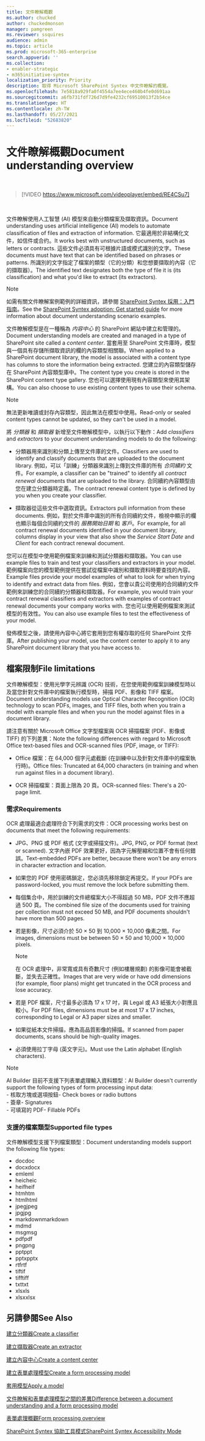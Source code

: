 ```yaml
---
title: 文件瞭解概觀
ms.author: chucked
author: chuckedmonson
manager: pamgreen
ms.reviewer: ssquires
audience: admin
ms.topic: article
ms.prod: microsoft-365-enterprise
search.appverid: ''
ms.collection:
- enabler-strategic
- m365initiative-syntex
localization_priority: Priority
description: 取得 Microsoft SharePoint Syntex 中文件瞭解的概覽。
ms.openlocfilehash: 7e5818a929fa0f4554a7ee4ece460b4fe0d691aa
ms.sourcegitcommit: a6fb731fdf726d7d9fe4232cf69510013f2b54ce
ms.translationtype: HT
ms.contentlocale: zh-TW
ms.lasthandoff: 05/27/2021
ms.locfileid: "52683820"
---
```

# <a name="document-understanding-overview"></a><span data-ttu-id="44419-103">文件瞭解概觀</span><span class="sxs-lookup"><span data-stu-id="44419-103">Document understanding overview</span></span>


</br>

> [!VIDEO https://www.microsoft.com/videoplayer/embed/RE4CSu7] 

</br>

<span data-ttu-id="44419-104">文件瞭解使用人工智慧 (AI) 模型來自動分類檔案及擷取資訊。</span><span class="sxs-lookup"><span data-stu-id="44419-104">Document understanding uses artificial intelligence (AI) models to automate classification of files and extraction of information.</span></span> <span data-ttu-id="44419-105">它最適用於非結構化文件，如信件或合约。</span><span class="sxs-lookup"><span data-stu-id="44419-105">It works best with unstructured documents, such as letters or contracts.</span></span> <span data-ttu-id="44419-106">這些文件必須具有可根據片語或模式識別的文字。</span><span class="sxs-lookup"><span data-stu-id="44419-106">These documents must have text that can be identified based on phrases or patterns.</span></span> <span data-ttu-id="44419-107">所識別的文字指定了檔案的類型（它的分類）和您想要擷取的內容（它的擷取器）。</span><span class="sxs-lookup"><span data-stu-id="44419-107">The identified text designates both the type of file it is (its classification) and what you'd like to extract (its extractors).</span></span>

> [!NOTE]
> <span data-ttu-id="44419-108">如需有關文件瞭解案例範例的詳細資訊，請參閱 [SharePoint Syntex 採用：入門指南](./adoption-getstarted.md)。</span><span class="sxs-lookup"><span data-stu-id="44419-108">See the [SharePoint Syntex adoption: Get started guide](./adoption-getstarted.md) for more information about document understanding scenario examples.</span></span>

<span data-ttu-id="44419-109">文件瞭解模型是在一種稱為 *内容中心* 的 SharePoint 網站中建立和管理的。</span><span class="sxs-lookup"><span data-stu-id="44419-109">Document understanding models are created and managed in a type of SharePoint site called a *content center*.</span></span> <span data-ttu-id="44419-110">當套用至 SharePoint 文件庫時，模型與一個具有存儲所擷取資訊的欄的內容類型相關聯。</span><span class="sxs-lookup"><span data-stu-id="44419-110">When applied to a SharePoint document library, the model is associated with a content type has columns to store the information being extracted.</span></span> <span data-ttu-id="44419-111">您建立的內容類型儲存在 SharePoint 內容類型庫中。</span><span class="sxs-lookup"><span data-stu-id="44419-111">The content type you create is stored in the SharePoint content type gallery.</span></span> <span data-ttu-id="44419-112">您也可以選擇使用現有內容類型來使用其架構。</span><span class="sxs-lookup"><span data-stu-id="44419-112">You can also choose to use existing content types to use their schema.</span></span>

> [!NOTE]
> <span data-ttu-id="44419-113">無法更新唯讀或封存內容類型，因此無法在模型中使用。</span><span class="sxs-lookup"><span data-stu-id="44419-113">Read-only or sealed content types cannot be updated, so they can't be used in a model.</span></span>

<span data-ttu-id="44419-114">將 *分類器* 和 *擷取器* 新增至文件瞭解模型中，以執行以下動作：</span><span class="sxs-lookup"><span data-stu-id="44419-114">Add *classifiers* and *extractors* to your document understanding models to do the following:</span></span> 

- <span data-ttu-id="44419-115">分類器用來識別和分類上傳至文件庫的文件。</span><span class="sxs-lookup"><span data-stu-id="44419-115">Classifiers are used to identify and classify documents that are uploaded to the document library.</span></span> <span data-ttu-id="44419-116">例如，可以「訓練」分類器來識別上傳到文件庫的所有 *合同續約* 文件。</span><span class="sxs-lookup"><span data-stu-id="44419-116">For example, a classifier can be "trained" to identify all *contract renewal* documents that are uploaded to the library.</span></span> <span data-ttu-id="44419-117">合同續約內容類型由您在建立分類器時定義。</span><span class="sxs-lookup"><span data-stu-id="44419-117">The contract renewal content type is defined by you when you create your classifier.</span></span>

- <span data-ttu-id="44419-118">擷取器從這些文件中選取資訊。</span><span class="sxs-lookup"><span data-stu-id="44419-118">Extractors pull information from these documents.</span></span> <span data-ttu-id="44419-119">例如，對於文件庫中識別的所有合同續約文件，檢視中顯示的欄也顯示每個合同續約文件的 *服務開始日期* 和 *客戶*。</span><span class="sxs-lookup"><span data-stu-id="44419-119">For example, for all contract renewal documents identified in your document library, columns display in your view that also show the *Service Start Date* and  *Client* for each contract renewal document.</span></span> 

<span data-ttu-id="44419-120">您可以在模型中使用範例檔案來訓練和測試分類器和擷取器。</span><span class="sxs-lookup"><span data-stu-id="44419-120">You can use example files to train and test your classifiers and extractors in your model.</span></span> <span data-ttu-id="44419-121">範例檔案向您的模型範例提供在嘗試從檔案中識別和擷取資料時要查找的內容。</span><span class="sxs-lookup"><span data-stu-id="44419-121">Example files provide your model examples of what to look for when trying to identify and extract data from files.</span></span> <span data-ttu-id="44419-122">例如，您會以貴公司使用的合同續約文件範例來訓練您的合同續約分類器和擷取器。</span><span class="sxs-lookup"><span data-stu-id="44419-122">For example, you would train your contract renewal classifiers and extractors with examples of contract renewal documents your company works with.</span></span> <span data-ttu-id="44419-123">您也可以使用範例檔案來測試模型的有效性。</span><span class="sxs-lookup"><span data-stu-id="44419-123">You can also use example files to test the effectiveness of your model.</span></span>

<span data-ttu-id="44419-124">發佈模型之後，請使用內容中心將它套用到您有權存取的任何 SharePoint 文件庫。</span><span class="sxs-lookup"><span data-stu-id="44419-124">After publishing your model, use the content center to apply it to any SharePoint document library that you have access to.</span></span>  

## <a name="file-limitations"></a><span data-ttu-id="44419-125">檔案限制</span><span class="sxs-lookup"><span data-stu-id="44419-125">File limitations</span></span>

<span data-ttu-id="44419-126">文件瞭解模型：使用光學字元辨識 (OCR) 技術，在您使用範例檔案訓練模型時以及當您針對文件庫中的檔案執行模型時，掃描 PDF、影像和 TIFF 檔案。</span><span class="sxs-lookup"><span data-stu-id="44419-126">Document understanding models use Optical Character Recognition (OCR) technology to scan PDFs, images, and TIFF files, both when you train a model with example files and when you run the model against files in a document library.</span></span>

<span data-ttu-id="44419-127">請注意有關於 Microsoft Office 文字型檔案與 OCR 掃描檔案 (PDF、影像或 TIFF) 的下列差異：</span><span class="sxs-lookup"><span data-stu-id="44419-127">Note the following differences with regard to Microsoft Office text-based files and OCR-scanned files (PDF, image, or TIFF):</span></span>

- <span data-ttu-id="44419-128">Office 檔案：在 64,000 個字元處截斷 (在訓練中以及針對文件庫中的檔案執行時)。</span><span class="sxs-lookup"><span data-stu-id="44419-128">Office files: Truncated at 64,000 characters (in training and when run against files in a document library).</span></span>

- <span data-ttu-id="44419-129">OCR 掃描檔案：頁面上限為 20 頁。</span><span class="sxs-lookup"><span data-stu-id="44419-129">OCR-scanned files: There's a 20-page limit.</span></span>  

### <a name="requirements"></a><span data-ttu-id="44419-130">需求</span><span class="sxs-lookup"><span data-stu-id="44419-130">Requirements</span></span>

<span data-ttu-id="44419-131">OCR 處理最適合處理符合下列需求的文件：</span><span class="sxs-lookup"><span data-stu-id="44419-131">OCR processing works best on documents that meet the following requirements:</span></span>

- <span data-ttu-id="44419-132">JPG、PNG 或 PDF 格式 (文字或掃描文件)。</span><span class="sxs-lookup"><span data-stu-id="44419-132">JPG, PNG, or PDF format (text or scanned).</span></span> <span data-ttu-id="44419-133">文字內嵌 PDF 效果更好，因為字元解壓縮和位置不會有任何錯誤。</span><span class="sxs-lookup"><span data-stu-id="44419-133">Text-embedded PDFs are better, because there won't be any errors in character extraction and location.</span></span>

- <span data-ttu-id="44419-134">如果您的 PDF 使用密碼鎖定，您必須先移除鎖定再提交。</span><span class="sxs-lookup"><span data-stu-id="44419-134">If your PDFs are password-locked, you must remove the lock before submitting them.</span></span>

- <span data-ttu-id="44419-135">每個集合中，用於訓練的文件總檔案大小不得超過 50 MB，PDF 文件不應超過 500 頁。</span><span class="sxs-lookup"><span data-stu-id="44419-135">The combined file size of the documents used for training per collection must not exceed 50 MB, and PDF documents shouldn't have more than 500 pages.</span></span>

- <span data-ttu-id="44419-136">若是影像，尺寸必須介於 50 × 50 到 10,000 × 10,000 像素之間。</span><span class="sxs-lookup"><span data-stu-id="44419-136">For images, dimensions must be between 50 × 50 and 10,000 × 10,000 pixels.</span></span>
   > [!NOTE]
   > <span data-ttu-id="44419-137">在 OCR 處理中，非常寬或具有奇數尺寸 (例如樓層規劃) 的影像可能會被截斷，並失去正確性。</span><span class="sxs-lookup"><span data-stu-id="44419-137">Images that are very wide or have odd dimensions (for example, floor plans) might get truncated in the OCR process and lose accuracy.</span></span>
 
- <span data-ttu-id="44419-138">若是 PDF 檔案，尺寸最多必須為 17 x 17 吋，與 Legal 或 A3 紙張大小對應且較小。</span><span class="sxs-lookup"><span data-stu-id="44419-138">For PDF files, dimensions must be at most 17 x 17 inches, corresponding to Legal or A3 paper sizes and smaller.</span></span>

- <span data-ttu-id="44419-139">如果從紙本文件掃描，應為高品質影像的掃描。</span><span class="sxs-lookup"><span data-stu-id="44419-139">If scanned from paper documents, scans should be high-quality images.</span></span>

- <span data-ttu-id="44419-140">必須使用拉丁字母 (英文字元)。</span><span class="sxs-lookup"><span data-stu-id="44419-140">Must use the Latin alphabet (English characters).</span></span>

> [!NOTE]
> <span data-ttu-id="44419-141">AI Builder 目前不支援下列表單處理輸入資料類型：</span><span class="sxs-lookup"><span data-stu-id="44419-141">AI Builder doesn't currently support the following types of form processing input data:</span></span><br><span data-ttu-id="44419-142">- 核取方塊或選項按鈕</span><span class="sxs-lookup"><span data-stu-id="44419-142">- Check boxes or radio buttons</span></span><br><span data-ttu-id="44419-143">- 簽章</span><span class="sxs-lookup"><span data-stu-id="44419-143">- Signatures</span></span><br><span data-ttu-id="44419-144">- 可填寫的 PDF</span><span class="sxs-lookup"><span data-stu-id="44419-144">- Fillable PDFs</span></span>

### <a name="supported-file-types"></a><span data-ttu-id="44419-145">支援的檔案類型</span><span class="sxs-lookup"><span data-stu-id="44419-145">Supported file types</span></span>

<span data-ttu-id="44419-146">文件瞭解模型支援下列檔案類型：</span><span class="sxs-lookup"><span data-stu-id="44419-146">Document understanding models support the following file types:</span></span>

- <span data-ttu-id="44419-147">doc</span><span class="sxs-lookup"><span data-stu-id="44419-147">doc</span></span>
- <span data-ttu-id="44419-148">docx</span><span class="sxs-lookup"><span data-stu-id="44419-148">docx</span></span>
- <span data-ttu-id="44419-149">eml</span><span class="sxs-lookup"><span data-stu-id="44419-149">eml</span></span>
- <span data-ttu-id="44419-150">heic</span><span class="sxs-lookup"><span data-stu-id="44419-150">heic</span></span>
- <span data-ttu-id="44419-151">heif</span><span class="sxs-lookup"><span data-stu-id="44419-151">heif</span></span>
- <span data-ttu-id="44419-152">htm</span><span class="sxs-lookup"><span data-stu-id="44419-152">htm</span></span>
- <span data-ttu-id="44419-153">html</span><span class="sxs-lookup"><span data-stu-id="44419-153">html</span></span>
- <span data-ttu-id="44419-154">jpeg</span><span class="sxs-lookup"><span data-stu-id="44419-154">jpeg</span></span>
- <span data-ttu-id="44419-155">jpg</span><span class="sxs-lookup"><span data-stu-id="44419-155">jpg</span></span>
- <span data-ttu-id="44419-156">markdown</span><span class="sxs-lookup"><span data-stu-id="44419-156">markdown</span></span>
- <span data-ttu-id="44419-157">md</span><span class="sxs-lookup"><span data-stu-id="44419-157">md</span></span>
- <span data-ttu-id="44419-158">msg</span><span class="sxs-lookup"><span data-stu-id="44419-158">msg</span></span>
- <span data-ttu-id="44419-159">pdf</span><span class="sxs-lookup"><span data-stu-id="44419-159">pdf</span></span>
- <span data-ttu-id="44419-160">png</span><span class="sxs-lookup"><span data-stu-id="44419-160">png</span></span>
- <span data-ttu-id="44419-161">ppt</span><span class="sxs-lookup"><span data-stu-id="44419-161">ppt</span></span>
- <span data-ttu-id="44419-162">pptx</span><span class="sxs-lookup"><span data-stu-id="44419-162">pptx</span></span>
- <span data-ttu-id="44419-163">rtf</span><span class="sxs-lookup"><span data-stu-id="44419-163">rtf</span></span>
- <span data-ttu-id="44419-164">tif</span><span class="sxs-lookup"><span data-stu-id="44419-164">tif</span></span>
- <span data-ttu-id="44419-165">tiff</span><span class="sxs-lookup"><span data-stu-id="44419-165">tiff</span></span>
- <span data-ttu-id="44419-166">txt</span><span class="sxs-lookup"><span data-stu-id="44419-166">txt</span></span>
- <span data-ttu-id="44419-167">xls</span><span class="sxs-lookup"><span data-stu-id="44419-167">xls</span></span>
- <span data-ttu-id="44419-168">xlsx</span><span class="sxs-lookup"><span data-stu-id="44419-168">xlsx</span></span>



## <a name="see-also"></a><span data-ttu-id="44419-169">另請參閱</span><span class="sxs-lookup"><span data-stu-id="44419-169">See Also</span></span>
[<span data-ttu-id="44419-170">建立分類器</span><span class="sxs-lookup"><span data-stu-id="44419-170">Create a classifier</span></span>](create-a-classifier.md)

[<span data-ttu-id="44419-171">建立擷取器</span><span class="sxs-lookup"><span data-stu-id="44419-171">Create an extractor</span></span>](create-an-extractor.md)

[<span data-ttu-id="44419-172">建立內容中心</span><span class="sxs-lookup"><span data-stu-id="44419-172">Create a content center</span></span>](create-a-content-center.md)

[<span data-ttu-id="44419-173">建立表單處理模型</span><span class="sxs-lookup"><span data-stu-id="44419-173">Create a form processing model</span></span>](create-a-form-processing-model.md)

[<span data-ttu-id="44419-174">套用模型</span><span class="sxs-lookup"><span data-stu-id="44419-174">Apply a model</span></span>](apply-a-model.md)   

[<span data-ttu-id="44419-175">文件瞭解和表單處理模型之間的差異</span><span class="sxs-lookup"><span data-stu-id="44419-175">Difference between a document understanding and a form processing model</span></span>](difference-between-document-understanding-and-form-processing-model.md)
  
[<span data-ttu-id="44419-176">表單處理概觀</span><span class="sxs-lookup"><span data-stu-id="44419-176">Form processing overview</span></span>](form-processing-overview.md)

[<span data-ttu-id="44419-177">SharePoint Syntex 協助工具模式</span><span class="sxs-lookup"><span data-stu-id="44419-177">SharePoint Syntex Accessibility Mode</span></span>](accessibility-mode.md)